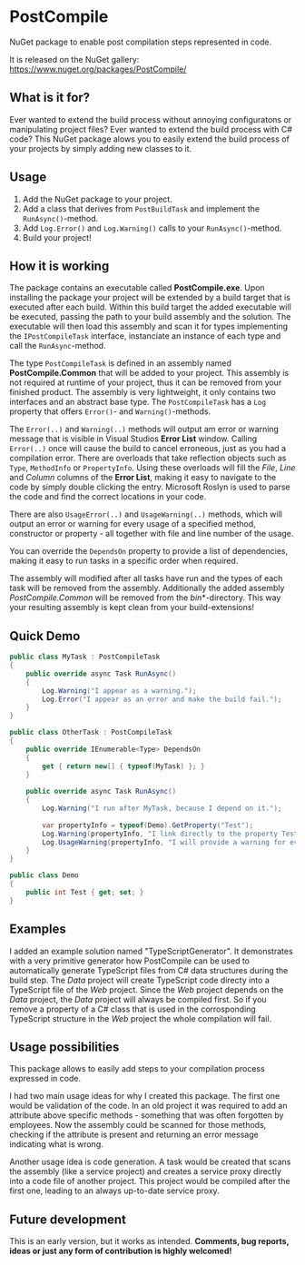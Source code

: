 PostCompile
===========

NuGet package to enable post compilation steps represented in code.

It is released on the NuGet gallery: https://www.nuget.org/packages/PostCompile/


What is it for?
---------------

Ever wanted to extend the build process without annoying configuratons or manipulating project files? Ever wanted to extend the build process with C# code? This NuGet package alows you to easily extend the build process of your projects by simply adding new classes to it.


Usage
-----

1. Add the NuGet package to your project.
2. Add a class that derives from `PostBuildTask` and implement the `RunAsync()`-method.
3. Add `Log.Error()` and `Log.Warning()` calls to your `RunAsync()`-method.
3. Build your project!


How it is working
-----------------

The package contains an executable called **PostCompile.exe**. Upon installing the package your project will be extended by a build target that is executed after each build. Within this build target the added executable will be executed, passing the path to your build assembly and the solution. The executable will then load this assembly and scan it for types implementing the `IPostCompileTask` interface, instanciate an instance of each type and call the `RunAsync`-method.

The type `PostCompileTask` is defined in an assembly named __PostCompile.Common__ that will be added to your project. This assembly is not required at runtime of your project, thus it can be removed from your finished product. The assembly is very lightweight, it only contains two interfaces and an abstract base type. The `PostCompileTask` has a `Log` property that offers `Error()`- and `Warning()`-methods.

The `Error(..)` and `Warning(..)` methods will output am error or warning message that is visible in Visual Studios **Error List** window. Calling `Error(..)` once will cause the build to cancel erroneous, just as you had a compilation error. There are overloads that take reflection objects such as `Type`, `MethodInfo` or `PropertyInfo`. Using these overloads will fill the *File*, *Line* and *Column* columns of the **Error List**, making it easy to navigate to the code by simply double clicking the entry. Microsoft Roslyn is used to parse the code and find the correct locations in your code.

There are also `UsageError(..)` and `UsageWarning(..)` methods, which will output an error or warning for every usage of a specified method, constructor or property - all together with file and line number of the usage.

You can override the `DependsOn` property to provide a list of dependencies, making it easy to run tasks in a specific order when required.

The assembly will modified after all tasks have run and the types of each task will be removed from the assembly. Additionally the added assembly *PostCompile.Common*  will be removed from the *bin**-directory. This way your resulting assembly is kept clean from your build-extensions!

Quick Demo
----------

```C#
public class MyTask : PostCompileTask
{
    public override async Task RunAsync()
    {
        Log.Warning("I appear as a warning.");
        Log.Error("I appear as an error and make the build fail.");
    }
}

public class OtherTask : PostCompileTask
{
	public override IEnumerable<Type> DependsOn
    {
    	get { return new[] { typeof(MyTask) }; }
    }
	
    public override async Task RunAsync()
    {
    	Log.Warning("I run after MyTask, because I depend on it.");
        
        var propertyInfo = typeof(Demo).GetProperty("Test");
        Log.Warning(propertyInfo, "I link directly to the property Test of the Demo class.");
        Log.UsageWarning(propertyInfo, "I will provide a warning for every usage of the property Test.");
    }
}

public class Demo
{
	public int Test { get; set; }
}
```

Examples
--------

I added an example solution named "TypeScriptGenerator". It demonstrates with a very primitive generator how PostCompile can be used to automatically generate TypeScript files from C# data structures during the build step. The *Data* project will create TypeScript code directy into a TypeScript file of the *Web* project. Since the *Web* project depends on the *Data* project, the *Data* project will always be compiled first. So if you remove a property of a C# class that is used in the corrosponding TypeScript structure in the *Web* project the whole compilation will fail.

Usage possibilities
-------------------

This package allows to easily add steps to your compilation process expressed in code.

I had two main usage ideas for why I created this package. The first one would be validation of the code. In an old project it was required to add an attribute above specific methods - something that was often forgotten by employees. Now the assembly could be scanned for those methods, checking if the attribute is present and returning an error message indicating what is wrong.

Another usage idea is code generation. A task would be created that scans the assembly (like a service project) and creates a service proxy directly into a code file of another project. This project would be compiled after the first one, leading to an always up-to-date service proxy.


Future development
------------------

This is an early version, but it works as intended. __Comments, bug reports, ideas or just any form of contribution is highly welcomed!__
